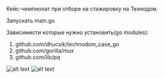 Кейс-чемпионат при отборе на стажировку на Технодом.

Запускать main.go 

Зависимисти которые нужно установить(go modules):
1. github.com/dhucsik/technodom_case_go
2. github.com/gorilla/mux
3. github.com/lib/pq 

![alt text](https://github.com/dhucsik/technodom_case_go/blob/main/technodom1.jpg?raw=true)
![alt text](https://github.com/dhucsik/technodom_case_go/blob/main/technodom2.jpg?raw=true)
